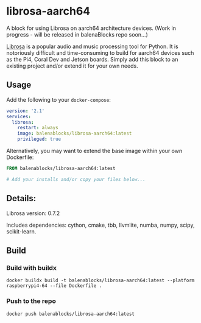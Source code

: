 # librosa-aarch64
A block for using Librosa on aarch64 architecture devices. (Work in progress - will be released in balenaBlocks repo soon...)

[Librosa](https://librosa.org/) is a popular audio and music processing tool for Python. It is notoriously difficult and time-consuming to build for aarch64 devices such as the Pi4, Coral Dev and Jetson boards. Simply add this block to an existing project and/or extend it for your own needs.

## Usage

Add the following to your `docker-compose`:
```yaml
version: '2.1'
services:
  librosa:
    restart: always
    image: balenablocks/librosa-aarch64:latest
    privileged: true
```

Alternatively, you may want to extend the base image within your own Dockerfile:
```dockerfile
FROM balenablocks/librosa-aarch64:latest

# Add your installs and/or copy your files below...
```

## Details:

Librosa version: 0.7.2

Includes dependencies: cython, cmake, tbb, llvmlite, numba, numpy, scipy, scikit-learn.

## Build

### Build with buildx

`docker buildx build -t balenablocks/librosa-aarch64:latest --platform raspberrypi4-64 --file Dockerfile .`

### Push to the repo
`docker push balenablocks/librosa-aarch64:latest`

